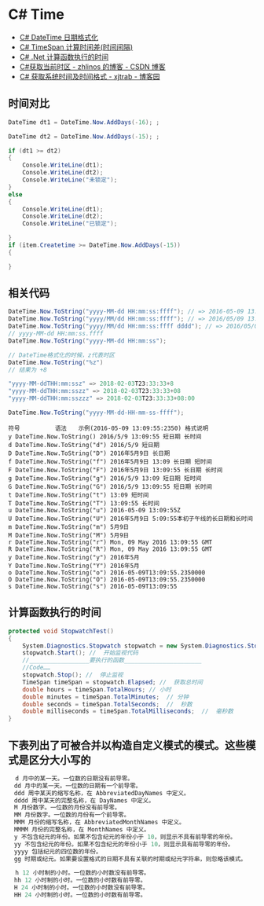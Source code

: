 # C# Time

- [C# DateTime 日期格式化](https://www.cnblogs.com/arxive/p/6415312.html)
- [C# TimeSpan 计算时间差(时间间隔)](https://www.cnblogs.com/999c/p/6170501.html)
- [C# .Net 计算函数执行的时间](https://www.cnblogs.com/sntetwt/p/4612992.html)
- [C#获取当前时区 - zhlinos 的博客 - CSDN 博客](https://blog.csdn.net/m0_37521785/article/details/79789058)
- [C# 获取系统时间及时间格式 - xjtrab - 博客园](https://www.cnblogs.com/xjtrab/articles/1878353.html)

## 时间对比

```c#
DateTime dt1 = DateTime.Now.AddDays(-16); ;

DateTime dt2 = DateTime.Now.AddDays(-15); ;

if (dt1 >= dt2)
{
    Console.WriteLine(dt1);
    Console.WriteLine(dt2);
    Console.WriteLine("未锁定");
}
else
{
    Console.WriteLine(dt1);
    Console.WriteLine(dt2);
    Console.WriteLine("已锁定");

}
if (item.Createtime >= DateTime.Now.AddDays(-15))
{

}
```

## 相关代码

```c#
DateTime.Now.ToString("yyyy-MM-dd HH:mm:ss:ffff"); // => 2016-05-09 13:09:55:2350
DateTime.Now.ToString("yyyy/MM/dd HH:mm:ss:ffff"); // => 2016/05/09 13:09:55:2350
DateTime.Now.ToString("yyyy/MM/dd HH:mm:ss:ffff dddd"); // => 2016/05/09 13:09:55:2350 星期一
// yyyy-MM-dd HH:mm:ss.ffff
DateTime.Now.ToString("yyyy-MM-dd HH:mm:ss");

// DateTime格式化的时候，z代表时区
DateTime.Now.ToString("%z")
// 结果为 +8

"yyyy-MM-ddTHH:mm:ssz" => 2018-02-03T23:33:33+8
"yyyy-MM-ddTHH:mm:sszz" => 2018-02-03T23:33:33+08
"yyyy-MM-ddTHH:mm:sszzz" => 2018-02-03T23:33:33+08:00

DateTime.Now.ToString("yyyy-MM-dd-HH-mm-ss-ffff");

```

```text
符号　　　　　　语法　　示例(2016-05-09 13:09:55:2350) 格式说明
y DateTime.Now.ToString() 2016/5/9 13:09:55 短日期 长时间
d DateTime.Now.ToString("d") 2016/5/9 短日期
D DateTime.Now.ToString("D") 2016年5月9日 长日期
f DateTime.Now.ToString("f") 2016年5月9日 13:09 长日期 短时间
F DateTime.Now.ToString("F") 2016年5月9日 13:09:55 长日期 长时间
g DateTime.Now.ToString("g") 2016/5/9 13:09 短日期 短时间
G DateTime.Now.ToString("G") 2016/5/9 13:09:55 短日期 长时间
t DateTime.Now.ToString("t") 13:09 短时间
T DateTime.Now.ToString("T") 13:09:55 长时间
u DateTime.Now.ToString("u") 2016-05-09 13:09:55Z
U DateTime.Now.ToString("U") 2016年5月9日 5:09:55本初子午线的长日期和长时间
m DateTime.Now.ToString("m") 5月9日
M DateTime.Now.ToString("M") 5月9日
r DateTime.Now.ToString("r") Mon, 09 May 2016 13:09:55 GMT
R DateTime.Now.ToString("R") Mon, 09 May 2016 13:09:55 GMT
y DateTime.Now.ToString("y") 2016年5月
Y DateTime.Now.ToString("Y") 2016年5月
o DateTime.Now.ToString("o") 2016-05-09T13:09:55.2350000
O DateTime.Now.ToString("O") 2016-05-09T13:09:55.2350000
s DateTime.Now.ToString("s") 2016-05-09T13:09:55
```

## 计算函数执行的时间

```c#
protected void StopwatchTest()
{
    System.Diagnostics.Stopwatch stopwatch = new System.Diagnostics.Stopwatch();
    stopwatch.Start(); //  开始监视代码
    //_________________要执行的函数______________________
    //Code……
    stopwatch.Stop(); //  停止监视
    TimeSpan timeSpan = stopwatch.Elapsed; //  获取总时间
    double hours = timeSpan.TotalHours; // 小时
    double minutes = timeSpan.TotalMinutes;  // 分钟
    double seconds = timeSpan.TotalSeconds;  //  秒数
    double milliseconds = timeSpan.TotalMilliseconds;  //  毫秒数
}
```

## 下表列出了可被合并以构造自定义模式的模式。这些模式是区分大小写的

```C#
  d 月中的某一天。一位数的日期没有前导零。
　dd 月中的某一天。一位数的日期有一个前导零。
　ddd 周中某天的缩写名称，在 AbbreviatedDayNames 中定义。
　dddd 周中某天的完整名称，在 DayNames 中定义。
　M 月份数字。一位数的月份没有前导零。
　MM 月份数字。一位数的月份有一个前导零。
　MMM 月份的缩写名称，在 AbbreviatedMonthNames 中定义。
　MMMM 月份的完整名称，在 MonthNames 中定义。
　y 不包含纪元的年份。如果不包含纪元的年份小于 10，则显示不具有前导零的年份。
　yy 不包含纪元的年份。如果不包含纪元的年份小于 10，则显示具有前导零的年份。
　yyyy 包括纪元的四位数的年份。
　gg 时期或纪元。如果要设置格式的日期不具有关联的时期或纪元字符串，则忽略该模式。

  h 12 小时制的小时。一位数的小时数没有前导零。
　hh 12 小时制的小时。一位数的小时数有前导零。
　H 24 小时制的小时。一位数的小时数没有前导零。
　HH 24 小时制的小时。一位数的小时数有前导零。
```
